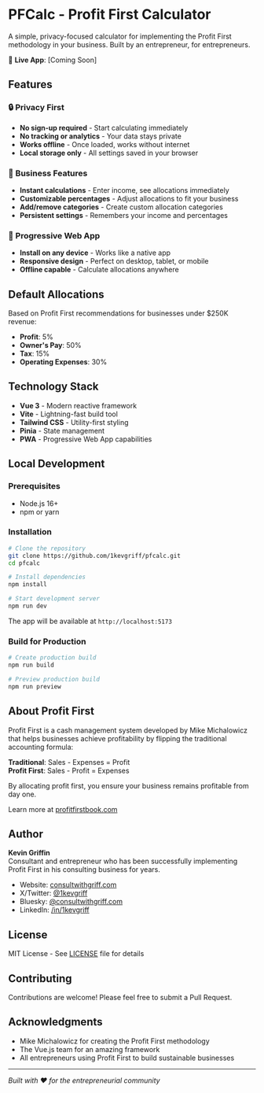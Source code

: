 # PFCalc - Profit First Calculator

A simple, privacy-focused calculator for implementing the Profit First methodology in your business. Built by an entrepreneur, for entrepreneurs.

🚀 **Live App**: [Coming Soon]

## Features

### 🔒 Privacy First
- **No sign-up required** - Start calculating immediately
- **No tracking or analytics** - Your data stays private
- **Works offline** - Once loaded, works without internet
- **Local storage only** - All settings saved in your browser

### 💼 Business Features
- **Instant calculations** - Enter income, see allocations immediately
- **Customizable percentages** - Adjust allocations to fit your business
- **Add/remove categories** - Create custom allocation categories
- **Persistent settings** - Remembers your income and percentages

### 📱 Progressive Web App
- **Install on any device** - Works like a native app
- **Responsive design** - Perfect on desktop, tablet, or mobile
- **Offline capable** - Calculate allocations anywhere

## Default Allocations

Based on Profit First recommendations for businesses under $250K revenue:

- **Profit**: 5%
- **Owner's Pay**: 50%
- **Tax**: 15%
- **Operating Expenses**: 30%

## Technology Stack

- **Vue 3** - Modern reactive framework
- **Vite** - Lightning-fast build tool
- **Tailwind CSS** - Utility-first styling
- **Pinia** - State management
- **PWA** - Progressive Web App capabilities

## Local Development

### Prerequisites
- Node.js 16+ 
- npm or yarn

### Installation

```bash
# Clone the repository
git clone https://github.com/1kevgriff/pfcalc.git
cd pfcalc

# Install dependencies
npm install

# Start development server
npm run dev
```

The app will be available at `http://localhost:5173`

### Build for Production

```bash
# Create production build
npm run build

# Preview production build
npm run preview
```

## About Profit First

Profit First is a cash management system developed by Mike Michalowicz that helps businesses achieve profitability by flipping the traditional accounting formula:

**Traditional**: Sales - Expenses = Profit  
**Profit First**: Sales - Profit = Expenses

By allocating profit first, you ensure your business remains profitable from day one.

Learn more at [profitfirstbook.com](https://profitfirstbook.com)

## Author

**Kevin Griffin**  
Consultant and entrepreneur who has been successfully implementing Profit First in his consulting business for years.

- Website: [consultwithgriff.com](https://consultwithgriff.com)
- X/Twitter: [@1kevgriff](https://x.com/1kevgriff)
- Bluesky: [@consultwithgriff.com](https://bsky.app/profile/consultwithgriff.com)
- LinkedIn: [/in/1kevgriff](https://www.linkedin.com/in/1kevgriff)

## License

MIT License - See [LICENSE](LICENSE) file for details

## Contributing

Contributions are welcome! Please feel free to submit a Pull Request.

## Acknowledgments

- Mike Michalowicz for creating the Profit First methodology
- The Vue.js team for an amazing framework
- All entrepreneurs using Profit First to build sustainable businesses

---

*Built with ❤️ for the entrepreneurial community*